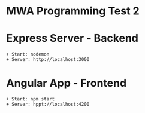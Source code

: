 # MWA Programming Test 2

# Express Server - Backend

    + Start: nodemon
    + Server: http://localhost:3000

# Angular App - Frontend

    + Start: npm start
    + Server: hppt://localhost:4200
    

